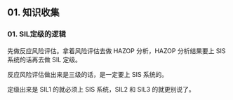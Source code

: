 ## 01. 知识收集

### 01. SIL定级的逻辑

先做反应风险评估。拿着风险评估去做 HAZOP 分析，HAZOP 分析结果要上 SIS 系统的话再去做 SIL 定级。

反应风险评估做出来是三级的话，是一定要上 SIS 系统的。

定级出来是 SIL1 的就必须上 SIS 系统，SIL2 和 SIL3 的就更别说了。